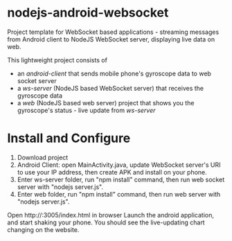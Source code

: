 # nodejs-android-websocket

Project template for WebSocket based applications - streaming messages from Android client to NodeJS WebSocket server, 
displaying live data on web.

This lightweight project consists of 
 - an *android-client* that sends mobile phone's gyroscope data to web socket server
 - a *ws-server* (NodeJS based WebSocket server) that receives the gyroscope data
 - a *web* (NodeJS based web server) project that shows you the gyroscope's status - live update from *ws-server*
 
 
# Install and Configure

1. Download project
2. Android Client: open MainActivity.java, update WebSocket server's URI to use your IP address, then create APK and install on your phone.
3. Enter ws-server folder, run "npm install" command, then run web socket server with "nodejs server.js".
4. Enter web folder, run "npm install" command, then run web server with "nodejs server.js".

Open http://<your hostname>:3005/index.html in browser
Launch the android application, and start shaking your phone. You should see the live-updating chart changing on the website.
